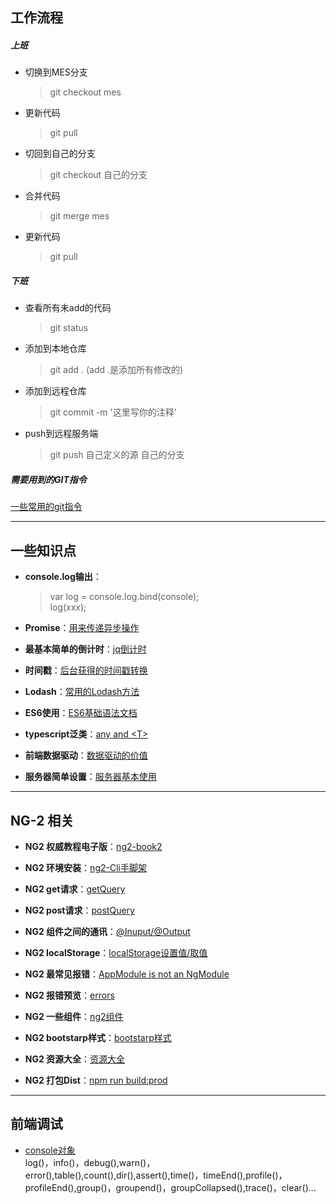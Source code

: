 ##  工作流程
##### 上班
* 切换到MES分支
    > git checkout mes
* 更新代码
    > git pull
* 切回到自己的分支
    > git checkout 自己的分支
* 合并代码
    > git merge mes
* 更新代码
    > git pull    

##### 下班
+ 查看所有未add的代码
    > git status
+ 添加到本地仓库
    > git add .   (add .是添加所有修改的)
+ 添加到远程仓库
    > git commit -m '这里写你的注释'
+ push到远程服务端
    > git push 自己定义的源 自己的分支 

##### 需要用到的GIT指令
[一些常用的git指令](gitInstructions/gitInstructions.md)

--- 

## 一些知识点
+ **console.log输出**：
    > var log = console.log.bind(console);  
    > log(xxx);
+ **Promise**：[用来传递异步操作](peomise)

+ **最基本简单的倒计时**：[jq倒计时](daojishi)

+ **时间戳**：[后台获得的时间戳转换](timeStamp)  

+ **Lodash**：[常用的Lodash方法](lodash)  

+ **ES6使用**：[ES6基础语法文档](es6)

+ **typescript泛类**：[any and \<T\>](typescript)

+ **前端数据驱动**：[数据驱动的价值](dataDriven)

+ **服务器简单设置**：[服务器基本使用](server)

---

## NG-2 相关
+ **NG2 权威教程电子版**：[ng2-book2](ng2)

+ **NG2 环境安装**：[ng2-Cli手脚架](ng2/ng2-environmentalScience.md)

+ **NG2 get请求**：[getQuery](ng2/ng2-getQuery.md)

+ **NG2 post请求**：[postQuery](./ng2/ng2-postQuery.md)

+ **NG2 组件之间的通讯**：[@Inuput/@Output](ng2/ng2-componentCommunication.md)

+ **NG2 localStorage**：[localStorage设置值/取值](ng2/ng2-localStorage.md)

+ **NG2 最常见报错**：[AppModule is not an NgModule](ng2/ng2-AppModule.md)

+ **NG2 报错预览**：[errors](./ng2/ng2-errors.md)

+ **NG2 一些组件**：[ng2组件](https://github.com/brillout/awesome-angular-components)

+ **NG2 bootstarp样式**：[bootstarp样式](http://valor-software.com/ngx-bootstrap)

+ **NG2 资源大全**：[资源大全](https://github.com/ascode/awesome-ng2)

+ **NG2 打包Dist**：[npm run build:prod](./ng2/ng2-ci.md)
--- 

## 前端调试
+ [console对象](debug/console.md)  
log()，info()，debug(),warn()，error(),table(),count(),dir(),assert(),time()，timeEnd(),profile()，profileEnd(),group()，groupend()，groupCollapsed(),trace()，clear()...

